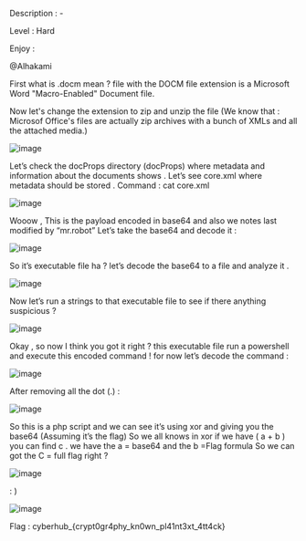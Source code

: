 Description : - 

Level : Hard

Enjoy :

@Alhakami


First what is .docm mean ? file with the DOCM file extension is a Microsoft Word "Macro-Enabled" Document file. 

Now let's change the extension to zip and unzip the file (We know that : Microsof Office's files are actually zip archives with a bunch of XMLs and all the attached media.)
 
 ![image](https://user-images.githubusercontent.com/99384019/153738759-dc8484df-423e-44bd-96e4-f57242632b2f.png)

 
Let’s check the docProps directory (docProps) where metadata and information about the documents shows . 
Let’s see core.xml where metadata should be stored . 
Command : cat core.xml

![image](https://user-images.githubusercontent.com/99384019/153738770-5a2f7a91-f69c-40e6-878b-e9e3452dbc5b.png)
 
Wooow , This is the payload encoded in base64 and also we notes last modified by “mr.robot”
Let’s take the base64 and decode it :
 
![image](https://user-images.githubusercontent.com/99384019/153738780-92b4f24f-1f06-44bd-85c2-9283e5580e24.png)

So it’s executable file ha ? let’s decode the base64 to a file and analyze it . 
 
![image](https://user-images.githubusercontent.com/99384019/153738785-6fbda79a-5ca2-4d70-b511-83b92160558b.png)

Now let’s run a strings to that executable file to see if there anything suspicious ?

![image](https://user-images.githubusercontent.com/99384019/153738796-f2ab6eba-132b-4048-9c24-77f3781b03de.png)
 
Okay , so now I think you got it right ? this executable file run a powershell and execute this encoded command ! for now let’s decode the command :

![image](https://user-images.githubusercontent.com/99384019/153738805-a138adf6-aacf-4a77-9b73-256dad82f221.png)


After removing all the dot (.) : 

![image](https://user-images.githubusercontent.com/99384019/153738810-0be05a3f-14ff-4635-bf45-ef85f7cf869c.png)

 
So this is a php script and we can see it’s using xor and giving you the base64 (Assuming it’s the flag)
So we all knows in xor if we have ( a + b ) you can find c . we have the a = base64 and the b =Flag formula
So we can got the C = full flag right ?

![image](https://user-images.githubusercontent.com/99384019/153738813-4c5fe587-5b82-4a2d-a2ff-350e468de59d.png)

: ) 

![image](https://user-images.githubusercontent.com/99384019/153738817-3f855102-28fc-485a-b1d5-233d69775433.png)

Flag : cyberhub_{crypt0gr4phy_kn0wn_pl41nt3xt_4tt4ck}









 

